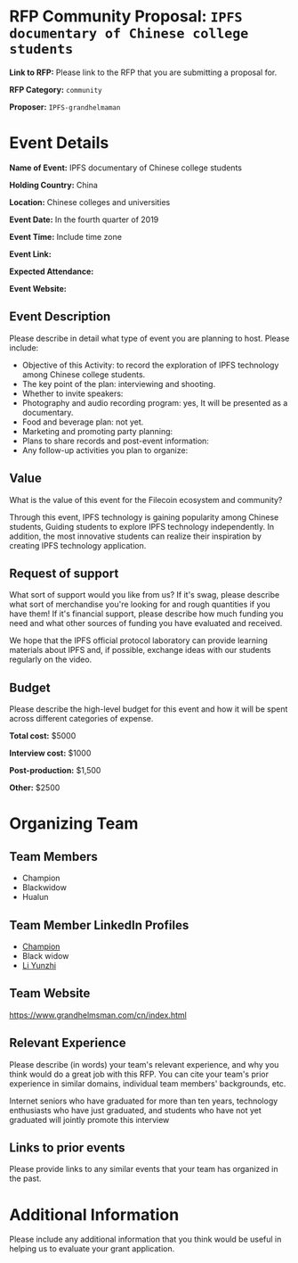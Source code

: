 # RFP Community Proposal: `IPFS documentary of Chinese college students `

**Link to RFP:** Please link to the RFP that you are submitting a proposal for.

**RFP Category:** `community`

**Proposer:** `IPFS-grandhelmaman`

# Event Details

**Name of Event:** IPFS documentary of Chinese college students

**Holding Country:** China

**Location:** Chinese colleges and universities

**Event Date:** In the fourth quarter of 2019

**Event Time:** Include time zone

**Event Link:** 

**Expected Attendance:** 

**Event Website:** 

## Event Description

Please describe in detail what type of event you are planning to host. Please include:
- Objective of this Activity: to record the exploration of IPFS technology among Chinese college students.
- The key point of the plan: interviewing and shooting.
- Whether to invite speakers:
- Photography and audio recording program: yes, It will be presented as a documentary.
- Food and beverage plan: not yet.
- Marketing and promoting party planning:
- Plans to share records and post-event information:
- Any follow-up activities you plan to organize:

## Value

What is the value of this event for the Filecoin ecosystem and community?

Through this event, IPFS technology is gaining popularity among Chinese students, Guiding students to explore IPFS technology independently. In addition, the most innovative students can realize their inspiration by creating IPFS technology application.

## Request of support

What sort of support would you like from us? If it's swag, please describe what sort of merchandise you're looking for and rough quantities if you have them! If it's financial support, please describe how much funding you need and what other sources of funding you have evaluated and received.

We hope that the IPFS official protocol laboratory can provide learning materials about IPFS and, if possible, exchange ideas with our students regularly on the video.

## Budget

Please describe the high-level budget for this event and how it will be spent across different categories of expense.

**Total cost:** $5000

**Interview cost:** $1000

**Post-production:** $1,500

**Other:** $2500

# Organizing Team

## Team Members

- Champion
- Blackwidow
- Hualun

## Team Member LinkedIn Profiles

- [Champion](https://www.linkedin.com/in/%E4%BC%A0%E5%B9%B3-%E9%83%91-667b61118/)
- Black widow
- [Li Yunzhi](https://www.linkedin.com/in/%E4%BA%91%E5%BF%97-%E6%9D%8E-84096518b/)

## Team Website

https://www.grandhelmsman.com/cn/index.html

## Relevant Experience

Please describe (in words) your team's relevant experience, and why you think would do a great job with this RFP. You can cite your team's prior experience in similar domains, individual team members' backgrounds, etc.

Internet seniors who have graduated for more than ten years, technology enthusiasts who have just graduated, and students who have not yet graduated will jointly promote this interview

## Links to prior events

Please provide links to any similar events that your team has organized in the past.

# Additional Information

Please include any additional information that you think would be useful in helping us to evaluate your grant application.
